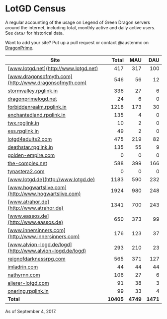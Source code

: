 # LotGD Census
A regular accounting of the usage on Legend of Green Dragon servers around the internet, including total, monthly active and daily active users. See `data/` for historical data.

Want to add your site? Put up a pull request or contact @austenmc on [DragonPrime](http://dragonprime.net).


Site | Total | MAU | DAU
--- | ---:| ---:| ---:
[www.lotgd.net](http://www.lotgd.net)|417|317|100
[www.dragonsofmyth.com](http://www.dragonsofmyth.com)|546|56|12
[stormvalley.rpglink.in](http://stormvalley.rpglink.in)|336|27|6
[dragonprimelogd.net](http://dragonprimelogd.net)|24|6|0
[forbiddenrealm.rpglink.in](http://forbiddenrealm.rpglink.in)|1218|173|30
[enchantedland.rpglink.in](http://enchantedland.rpglink.in)|135|4|0
[twx.rpglink.in](http://twx.rpglink.in)|10|2|0
[ess.rpglink.in](http://ess.rpglink.in)|49|2|0
[lotgd4adults2.com](http://lotgd4adults2.com)|475|219|82
[deathstar.rpglink.in](http://deathstar.rpglink.in)|135|55|9
[golden-empire.com](http://golden-empire.com)|0|0|0
[the-complex.net](http://the-complex.net)|588|399|166
[tynastera2.com](http://tynastera2.com)|0|0|0
[www.lotgd.de](http://www.lotgd.de)|1183|590|232
[www.hogwartslive.com](http://www.hogwartslive.com)|1924|980|248
[www.atrahor.de](http://www.atrahor.de)|1341|700|243
[www.eassos.de](http://www.eassos.de)|650|373|99
[www.innersinners.com](http://www.innersinners.com)|176|123|37
[www.alvion-logd.de/logd](http://www.alvion-logd.de/logd)|293|210|23
[reignofdarknessrpg.com](http://reignofdarknessrpg.com)|565|371|127
[imladrin.com](http://imladrin.com)|44|44|44
[nathyrnn.com](http://nathyrnn.com)|106|27|6
[aljerer-lotgd.com](http://aljerer-lotgd.com)|91|38|3
[onering.rpglink.in](http://onering.rpglink.in)|99|33|4
**Total**|**10405**|**4749**|**1471**

As of September 4, 2017.
